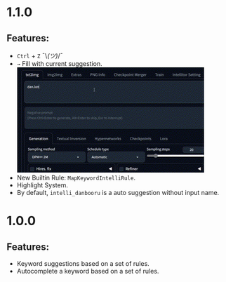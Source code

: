# 1.1.0
## Features:

- `Ctrl` + `Z` ¯\\_(ツ)_/¯
- `→` Fill with current suggestion.
![](/assets/preview2.gif)
- New Builtin Rule: `MapKeywordIntelliRule`.
- Highlight System.
- By default, `intelli_danbooru` is a auto suggestion without input name.

# 1.0.0
## Features:

- Keyword suggestions based on a set of rules.
- Autocomplete a keyword based on a set of rules.